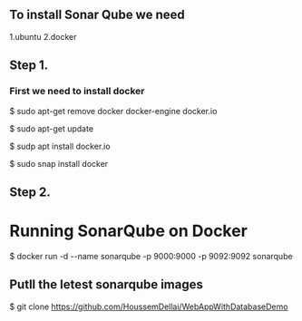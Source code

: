 ## To install Sonar Qube we need
1.ubuntu 
2.docker 

## Step 1.

### First we need to install docker 
$ sudo apt-get remove docker docker-engine docker.io

$ sudo apt-get update

$ sudp apt install docker.io

$ sudo snap install docker


## Step 2.
# Running SonarQube on Docker
$ docker run -d --name sonarqube -p 9000:9000 -p 9092:9092 sonarqube

## Putll the letest sonarqube images
$ git clone https://github.com/HoussemDellai/WebAppWithDatabaseDemo
